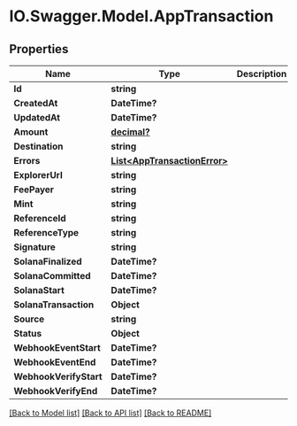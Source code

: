 # IO.Swagger.Model.AppTransaction
## Properties

Name | Type | Description | Notes
------------ | ------------- | ------------- | -------------
**Id** | **string** |  | 
**CreatedAt** | **DateTime?** |  | 
**UpdatedAt** | **DateTime?** |  | 
**Amount** | [**decimal?**](BigDecimal.md) |  | 
**Destination** | **string** |  | 
**Errors** | [**List&lt;AppTransactionError&gt;**](AppTransactionError.md) |  | 
**ExplorerUrl** | **string** |  | 
**FeePayer** | **string** |  | 
**Mint** | **string** |  | 
**ReferenceId** | **string** |  | 
**ReferenceType** | **string** |  | 
**Signature** | **string** |  | 
**SolanaFinalized** | **DateTime?** |  | 
**SolanaCommitted** | **DateTime?** |  | 
**SolanaStart** | **DateTime?** |  | 
**SolanaTransaction** | **Object** |  | 
**Source** | **string** |  | 
**Status** | **Object** |  | 
**WebhookEventStart** | **DateTime?** |  | 
**WebhookEventEnd** | **DateTime?** |  | 
**WebhookVerifyStart** | **DateTime?** |  | 
**WebhookVerifyEnd** | **DateTime?** |  | 

[[Back to Model list]](../README.md#documentation-for-models) [[Back to API list]](../README.md#documentation-for-api-endpoints) [[Back to README]](../README.md)

